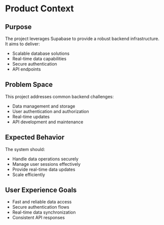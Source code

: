 # Product Context

## Purpose
The project leverages Supabase to provide a robust backend infrastructure. It aims to deliver:
- Scalable database solutions
- Real-time data capabilities
- Secure authentication
- API endpoints

## Problem Space
This project addresses common backend challenges:
- Data management and storage
- User authentication and authorization
- Real-time updates
- API development and maintenance

## Expected Behavior
The system should:
- Handle data operations securely
- Manage user sessions effectively
- Provide real-time data updates
- Scale efficiently

## User Experience Goals
- Fast and reliable data access
- Secure authentication flows
- Real-time data synchronization
- Consistent API responses
